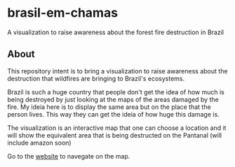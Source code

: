 # brasil-em-chamas
A visualization to raise awareness about the forest fire destruction in Brazil

## About

This repository intent is to bring a visualization to raise awareness about the destruction that wildfires are bringing to Brazil's ecosystems. 

Brazil is such a huge country that people don't get the idea of how much is being destroyed by just looking at the maps of the areas damaged by the fire. My ideia here is to display the same area but on the place that the person lives. This way they can get the ideia of how huge this damage is. 

The visualization is an interactive map that one can choose a location and it will show the equivalent area that is being destructed on the Pantanal (will include amazon soon)

Go to the [website](https://vinicius-cleves.github.io/brasil-em-chamas/) to navegate on the map.
